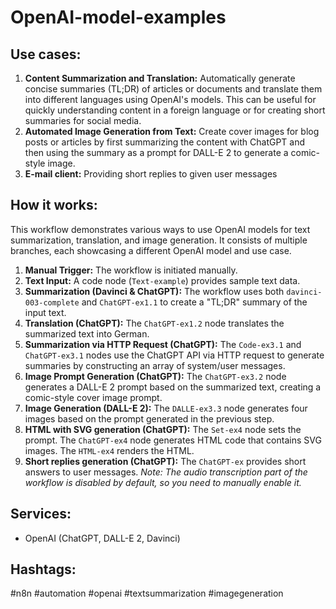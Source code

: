 # OpenAI-model-examples

## Use cases:
1.  **Content Summarization and Translation:** Automatically generate concise summaries (TL;DR) of articles or documents and translate them into different languages using OpenAI's models. This can be useful for quickly understanding content in a foreign language or for creating short summaries for social media.
2.  **Automated Image Generation from Text:** Create cover images for blog posts or articles by first summarizing the content with ChatGPT and then using the summary as a prompt for DALL-E 2 to generate a comic-style image.
3.  **E-mail client:** Providing short replies to given user messages

## How it works:
This workflow demonstrates various ways to use OpenAI models for text summarization, translation, and image generation. It consists of multiple branches, each showcasing a different OpenAI model and use case.

1.  **Manual Trigger:** The workflow is initiated manually.
2.  **Text Input:** A code node (`Text-example`) provides sample text data.
3.  **Summarization (Davinci & ChatGPT):** The workflow uses both `davinci-003-complete` and `ChatGPT-ex1.1` to create a "TL;DR" summary of the input text.
4.  **Translation (ChatGPT):** The `ChatGPT-ex1.2` node translates the summarized text into German.
5.  **Summarization via HTTP Request (ChatGPT):** The `Code-ex3.1` and `ChatGPT-ex3.1` nodes use the ChatGPT API via HTTP request to generate summaries by constructing an array of system/user messages.
6.  **Image Prompt Generation (ChatGPT):** The `ChatGPT-ex3.2` node generates a DALL-E 2 prompt based on the summarized text, creating a comic-style cover image prompt.
7.  **Image Generation (DALL-E 2):** The `DALLE-ex3.3` node generates four images based on the prompt generated in the previous step.
8.  **HTML with SVG generation (ChatGPT):** The `Set-ex4` node sets the prompt. The `ChatGPT-ex4` node generates HTML code that contains SVG images. The `HTML-ex4` renders the HTML.
9.  **Short replies generation (ChatGPT):** The `ChatGPT-ex` provides short answers to user messages.
*Note: The audio transcription part of the workflow is disabled by default, so you need to manually enable it.*

## Services:

*   OpenAI (ChatGPT, DALL-E 2, Davinci)

## Hashtags:

#n8n #automation #openai #textsummarization #imagegeneration
